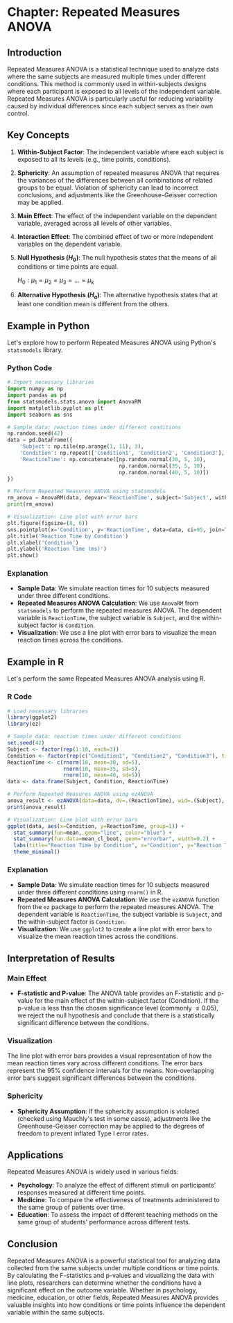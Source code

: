 # Chapter: Repeated Measures ANOVA

## Introduction

Repeated Measures ANOVA is a statistical technique used to analyze data where the same subjects are measured multiple times under different conditions. This method is commonly used in within-subjects designs where each participant is exposed to all levels of the independent variable. Repeated Measures ANOVA is particularly useful for reducing variability caused by individual differences since each subject serves as their own control.

## Key Concepts

1. **Within-Subject Factor**: The independent variable where each subject is exposed to all its levels (e.g., time points, conditions).
2. **Sphericity**: An assumption of repeated measures ANOVA that requires the variances of the differences between all combinations of related groups to be equal. Violation of sphericity can lead to incorrect conclusions, and adjustments like the Greenhouse-Geisser correction may be applied.
3. **Main Effect**: The effect of the independent variable on the dependent variable, averaged across all levels of other variables.
4. **Interaction Effect**: The combined effect of two or more independent variables on the dependent variable.
5. **Null Hypothesis ($H_0$)**: The null hypothesis states that the means of all conditions or time points are equal.
  
   $H_0: \mu_1 = \mu_2 = \mu_3 = \ldots = \mu_k$
  
6. **Alternative Hypothesis ($H_a$)**: The alternative hypothesis states that at least one condition mean is different from the others.

## Example in Python

Let's explore how to perform Repeated Measures ANOVA using Python's `statsmodels` library.

### Python Code

```python
# Import necessary libraries
import numpy as np
import pandas as pd
from statsmodels.stats.anova import AnovaRM
import matplotlib.pyplot as plt
import seaborn as sns

# Sample data: reaction times under different conditions
np.random.seed(42)
data = pd.DataFrame({
    'Subject': np.tile(np.arange(1, 11), 3),
    'Condition': np.repeat(['Condition1', 'Condition2', 'Condition3'], 10),
    'ReactionTime': np.concatenate([np.random.normal(30, 5, 10),
                                    np.random.normal(35, 5, 10),
                                    np.random.normal(40, 5, 10)])
})

# Perform Repeated Measures ANOVA using statsmodels
rm_anova = AnovaRM(data, depvar='ReactionTime', subject='Subject', within=['Condition']).fit()
print(rm_anova)

# Visualization: Line plot with error bars
plt.figure(figsize=(8, 6))
sns.pointplot(x='Condition', y='ReactionTime', data=data, ci=95, join=True)
plt.title('Reaction Time by Condition')
plt.xlabel('Condition')
plt.ylabel('Reaction Time (ms)')
plt.show()
```

### Explanation

- **Sample Data**: We simulate reaction times for 10 subjects measured under three different conditions.
- **Repeated Measures ANOVA Calculation**: We use `AnovaRM` from `statsmodels` to perform the repeated measures ANOVA. The dependent variable is `ReactionTime`, the subject variable is `Subject`, and the within-subject factor is `Condition`.
- **Visualization**: We use a line plot with error bars to visualize the mean reaction times across the conditions.

## Example in R

Let's perform the same Repeated Measures ANOVA analysis using R.

### R Code

```r
# Load necessary libraries
library(ggplot2)
library(ez)

# Sample data: reaction times under different conditions
set.seed(42)
Subject <- factor(rep(1:10, each=3))
Condition <- factor(rep(c("Condition1", "Condition2", "Condition3"), times=10))
ReactionTime <- c(rnorm(10, mean=30, sd=5),
                  rnorm(10, mean=35, sd=5),
                  rnorm(10, mean=40, sd=5))
data <- data.frame(Subject, Condition, ReactionTime)

# Perform Repeated Measures ANOVA using ezANOVA
anova_result <- ezANOVA(data=data, dv=.(ReactionTime), wid=.(Subject), within=.(Condition))
print(anova_result)

# Visualization: Line plot with error bars
ggplot(data, aes(x=Condition, y=ReactionTime, group=1)) +
  stat_summary(fun=mean, geom="line", color="blue") +
  stat_summary(fun.data=mean_cl_boot, geom="errorbar", width=0.2) +
  labs(title="Reaction Time by Condition", x="Condition", y="Reaction Time (ms)") +
  theme_minimal()
```

### Explanation

- **Sample Data**: We simulate reaction times for 10 subjects measured under three different conditions using `rnorm()` in R.
- **Repeated Measures ANOVA Calculation**: We use the `ezANOVA` function from the `ez` package to perform the repeated measures ANOVA. The dependent variable is `ReactionTime`, the subject variable is `Subject`, and the within-subject factor is `Condition`.
- **Visualization**: We use `ggplot2` to create a line plot with error bars to visualize the mean reaction times across the conditions.

## Interpretation of Results

### Main Effect

- **F-statistic and P-value**: The ANOVA table provides an F-statistic and p-value for the main effect of the within-subject factor (Condition). If the p-value is less than the chosen significance level (commonly $\leq 0.05$), we reject the null hypothesis and conclude that there is a statistically significant difference between the conditions.

### Visualization

The line plot with error bars provides a visual representation of how the mean reaction times vary across different conditions. The error bars represent the 95% confidence intervals for the means. Non-overlapping error bars suggest significant differences between the conditions.

### Sphericity

- **Sphericity Assumption**: If the sphericity assumption is violated (checked using Mauchly's test in some cases), adjustments like the Greenhouse-Geisser correction may be applied to the degrees of freedom to prevent inflated Type I error rates.

## Applications

Repeated Measures ANOVA is widely used in various fields:

- **Psychology**: To analyze the effect of different stimuli on participants' responses measured at different time points.
- **Medicine**: To compare the effectiveness of treatments administered to the same group of patients over time.
- **Education**: To assess the impact of different teaching methods on the same group of students' performance across different tests.

## Conclusion

Repeated Measures ANOVA is a powerful statistical tool for analyzing data collected from the same subjects under multiple conditions or time points. By calculating the F-statistics and p-values and visualizing the data with line plots, researchers can determine whether the conditions have a significant effect on the outcome variable. Whether in psychology, medicine, education, or other fields, Repeated Measures ANOVA provides valuable insights into how conditions or time points influence the dependent variable within the same subjects.
